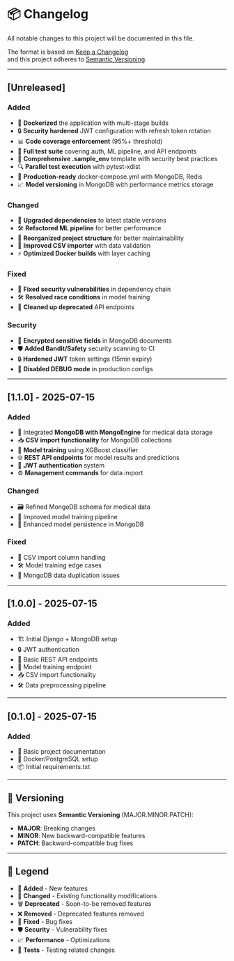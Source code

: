 # 📦 Changelog

All notable changes to this project will be documented in this file.

The format is based on [Keep a Changelog](https://keepachangelog.com/en/1.0.0/)  
and this project adheres to [Semantic Versioning](https://semver.org/spec/v2.0.0.html).

---

## [Unreleased]

### Added
- 🐳 **Dockerized** the application with multi-stage builds
- 🔒 **Security hardened** JWT configuration with refresh token rotation
- 📊 **Code coverage enforcement** (95%+ threshold)
- 🧪 **Full test suite** covering auth, ML pipeline, and API endpoints
- 📝 **Comprehensive .sample_env** template with security best practices
- 🔍 **Parallel test execution** with pytest-xdist
- 🚀 **Production-ready** docker-compose.yml with MongoDB, Redis
- 📈 **Model versioning** in MongoDB with performance metrics storage

### Changed
- 🔧 **Upgraded dependencies** to latest stable versions
- 🛠️ **Refactored ML pipeline** for better performance
- 📁 **Reorganized project structure** for better maintainability
- 🔄 **Improved CSV importer** with data validation
- ⚡ **Optimized Docker builds** with layer caching

### Fixed
- 🐞 **Fixed security vulnerabilities** in dependency chain
- 🛠️ **Resolved race conditions** in model training
- 🧹 **Cleaned up deprecated** API endpoints

### Security
- 🔐 **Encrypted sensitive fields** in MongoDB documents
- 🛡️ **Added Bandit/Safety** security scanning to CI
- 🔒 **Hardened JWT** token settings (15min expiry)
- 🚫 **Disabled DEBUG mode** in production configs

---

## [1.1.0] - 2025-07-15

### Added
- 🔧 Integrated **MongoDB with MongoEngine** for medical data storage
- 📥 **CSV import functionality** for MongoDB collections
- 🤖 **Model training** using XGBoost classifier
- 🌐 **REST API endpoints** for model results and predictions
- 🔐 **JWT authentication** system
- ⚙️ **Management commands** for data import

### Changed
- 🗃️ Refined MongoDB schema for medical data
- 🔄 Improved model training pipeline
- 💾 Enhanced model persistence in MongoDB

### Fixed
- 🐛 CSV import column handling
- 🛠️ Model training edge cases
- 🔄 MongoDB data duplication issues

---

## [1.0.0] - 2025-07-15

### Added
- 🏗️ Initial Django + MongoDB setup
- 🔒 JWT authentication
- 📡 Basic REST API endpoints
- 🧠 Model training endpoint
- 📥 CSV import functionality
- 🛠️ Data preprocessing pipeline

---

## [0.1.0] - 2025-07-15

### Added
- 📝 Basic project documentation
- 🐳 Docker/PostgreSQL setup
- 📦 Initial requirements.txt

---

## 🔄 Versioning

This project uses **Semantic Versioning** (MAJOR.MINOR.PATCH):

- **MAJOR**: Breaking changes
- **MINOR**: New backward-compatible features
- **PATCH**: Backward-compatible bug fixes

---

## 📌 Legend

- 🚀 **Added** - New features  
- 🔧 **Changed** - Existing functionality modifications  
- 🗑️ **Deprecated** - Soon-to-be removed features  
- ❌ **Removed** - Deprecated features removed  
- 🐞 **Fixed** - Bug fixes  
- 🛡️ **Security** - Vulnerability fixes  
- 📈 **Performance** - Optimizations  
- 🧪 **Tests** - Testing related changes